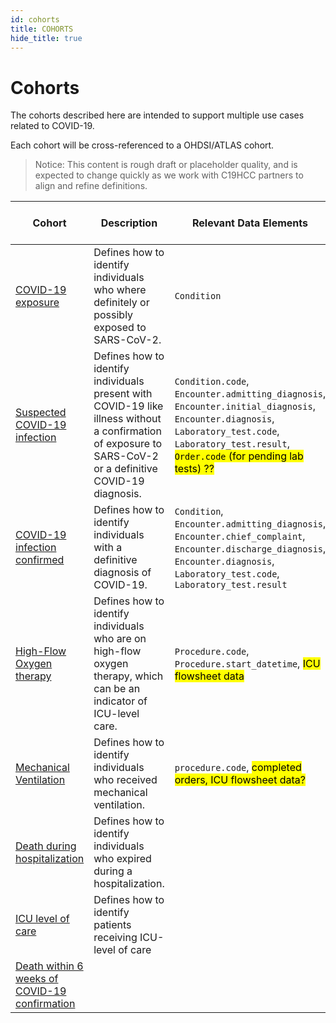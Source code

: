 ```yaml
---
id: cohorts
title: COHORTS
hide_title: true
---
```


# Cohorts

The cohorts described here are intended to support multiple use cases related to COVID-19.

Each cohort will be cross-referenced to a OHDSI/ATLAS cohort.

> Notice:
This content is rough draft or placeholder quality, and is expected to change quickly as we work with C19HCC partners to align and refine definitions.


| Cohort | Description | Relevant Data Elements | Relevant Value Sets |
|---|-------|------|------|
| [COVID-19 exposure]() | Defines how to identify individuals who where definitely or possibly exposed to SARS-CoV-2. | `Condition` |  |
| [Suspected COVID-19 infection]() | Defines how to identify individuals present with COVID-19 like illness without a confirmation of exposure to SARS-CoV-2 or a definitive COVID-19 diagnosis. | `Condition.code`, `Encounter.admitting_diagnosis`, `Encounter.initial_diagnosis`, `Encounter.diagnosis`, `Laboratory_test.code`, `Laboratory_test.result`, <mark>`Order.code` (for pending lab tests) ??</mark> |  |
| [COVID-19 infection confirmed]() | Defines how to identify individuals with a definitive diagnosis of COVID-19. | `Condition`, `Encounter.admitting_diagnosis`, `Encounter.chief_complaint`, `Encounter.discharge_diagnosis`, `Encounter.diagnosis`, `Laboratory_test.code`, `Laboratory_test.result` |  |
| [High-Flow Oxygen therapy]() | Defines how to identify individuals who are on high-flow oxygen therapy, which can be an indicator of ICU-level care. | `Procedure.code`, `Procedure.start_datetime`, <mark>ICU flowsheet data</mark> | |
| [Mechanical Ventilation]()| Defines how to identify individuals who received mechanical ventilation. | `procedure.code`, <mark>completed orders, ICU flowsheet data?</mark> |  |
| [Death during hospitalization]() | Defines how to identify individuals who expired during a hospitalization. | |
| [ICU level of care]() | Defines how to identify patients receiving ICU-level of care | |
| [Death within 6 weeks of COVID-19 confirmation]() | |

